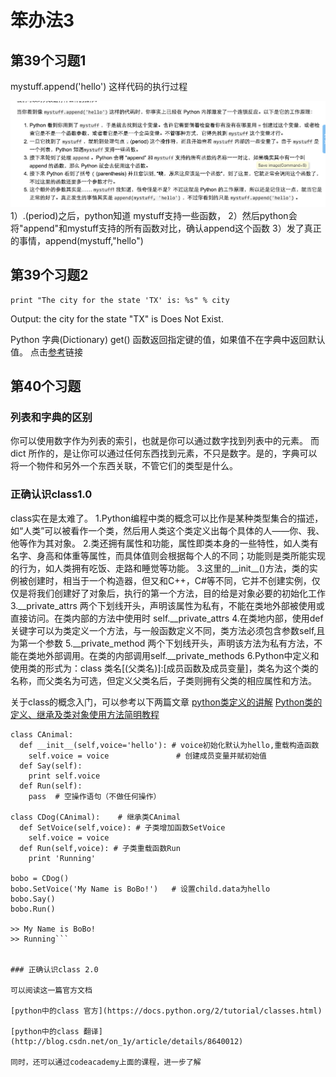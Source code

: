# 笨办法3


## 第39个习题1


mystuff.append('hello') 这样代码的执行过程

![](mystuff.png)
1）.(period)之后，python知道 mystuff支持一些函数，
2）然后python会将"append"和mystuff支持的所有函数对比，确认append这个函数
3）发了真正的事情，append(mystuff,"hello")



## 第39个习题2

```city = cities.get('TX', 'Does Not Exist')
print "The city for the state 'TX' is: %s" % city
```
Output: the city for the state "TX" is Does Not Exist.

Python 字典(Dictionary) get() 函数返回指定键的值，如果值不在字典中返回默认值。
点击[参考](http://www.runoob.com/python/att-dictionary-get.html)链接



## 第40个习题


### 列表和字典的区别

你可以使用数字作为列表的索引，也就是你可以通过数字找到列表中的元素。
而 dict 所作的，是让你可以通过任何东西找到元素，不只是数字。是的，字典可以将一个物件和另外一个东西关联，不管它们的类型是什么。



### 正确认识class1.0

class实在是太难了。
1.Python编程中类的概念可以比作是某种类型集合的描述，如“人类”可以被看作一个类，然后用人类这个类定义出每个具体的人——你、我、他等作为其对象。
2.类还拥有属性和功能，属性即类本身的一些特性，如人类有名字、身高和体重等属性，而具体值则会根据每个人的不同；功能则是类所能实现的行为，如人类拥有吃饭、走路和睡觉等功能。
3.这里的__init__()方法，类的实例被创建时，相当于一个构造器，但又和C++，C#等不同，它并不创建实例，仅仅是将我们创建好了对象后，执行的第一个方法，目的给是对象必要的初始化工作
3.__private_attrs  两个下划线开头，声明该属性为私有，不能在类地外部被使用或直接访问。在类内部的方法中使用时 self.__private_attrs
4.在类地内部，使用def关键字可以为类定义一个方法，与一般函数定义不同，类方法必须包含参数self,且为第一个参数
5.__private_method 两个下划线开头，声明该方法为私有方法，不能在类地外部调用。在类的内部调用self.__private_methods
6.Python中定义和使用类的形式为：class 类名[(父类名)]:[成员函数及成员变量]，类名为这个类的名称，而父类名为可选，但定义父类名后，子类则拥有父类的相应属性和方法。

关于class的概念入门，可以参考以下两篇文章
[python类定义的讲解](http://www.jb51.net/article/42623.htm)
[Python类的定义、继承及类对象使用方法简明教程](http://www.jb51.net/article/65704.htm)


```# 例：类的继承
class CAnimal:
  def __init__(self,voice='hello'): # voice初始化默认为hello,重载构造函数
    self.voice = voice               # 创建成员变量并赋初始值
  def Say(self):
    print self.voice
  def Run(self):
    pass  # 空操作语句（不做任何操作）
 
class CDog(CAnimal):    # 继承类CAnimal
  def SetVoice(self,voice): # 子类增加函数SetVoice
    self.voice = voice
  def Run(self,voice): # 子类重载函数Run
    print 'Running'
 
bobo = CDog()
bobo.SetVoice('My Name is BoBo!')   # 设置child.data为hello
bobo.Say()
bobo.Run()
 
>> My Name is BoBo!
>> Running```


### 正确认识class 2.0

可以阅读这一篇官方文档

[python中的class 官方](https://docs.python.org/2/tutorial/classes.html)

[python中的class 翻译](http://blog.csdn.net/on_1y/article/details/8640012)

同时，还可以通过codeacademy上面的课程，进一步了解





















